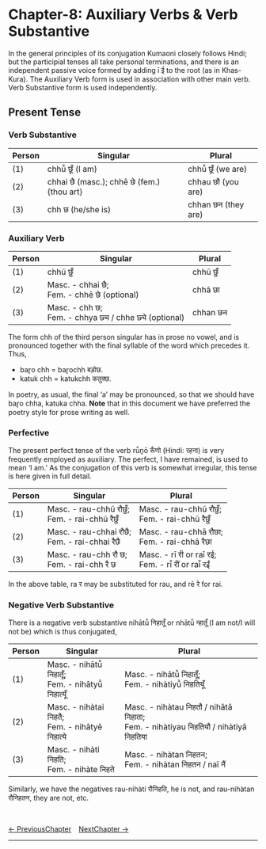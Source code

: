 # Chapter-8: Auxiliary Verbs & Verb Substantive

In the general principles of its conjugation Kumaoni closely follows Hindi; but the participial tenses all take personal terminations, and there is an independent passive voice formed by adding ī ई to the root (as in Khas-Kura). The Auxiliary Verb form is used in association with other main verb. Verb Substantive form is used independently.

## Present Tense

### Verb Substantive
| Person | Singular | Plural |
| ------------- | ------------- | ------------- |
| (1) | chhū̃ छूँ (I am) | chhū̃ छूँ (we are) |
| (2) | chhai छै (masc.); chhē छे (fem.) {thou art} | chhau छौ (you are) |
| (3) | chh छ (he/she is) | chhan छन (they are) |

### Auxiliary Verb
| Person | Singular | Plural |
| ------------- | ------------- | ------------- |
| (1) | chhũ छुँ | chhũ छुँ |
| (2) | Masc. - chhai छै; <br>Fem. - chhē छे (optional) | chhā छा |
| (3) | Masc. - chh छ; <br>Fem. - chhya छ्य / chhe छ्ये (optional) | chhan छन |

The form chh of the third person singular has in prose no vowel, and is pronounced together with the final syllable of the word which precedes it. Thus,
- bar̥o chh = bar̥ochh बड़ोछ.
- katuk chh = katukchh कतुक्छ.

In poetry, as usual, the final ‘a’ may be pronounced, so that we should have bar̥o chha, katuka chha. <b>Note</b> that in this document we have preferred the poetry style for prose writing as well.

### Perfective
The present perfect tense of the verb rū̃n̥ō रूँणो (Hindi: रहना) is very frequently employed as auxiliary. The perfect, I have remained, is used to mean ‘I am.’ As the conjugation of this verb is somewhat irregular, this tense is here given in full detail.

| Person | Singular | Plural |
| ------------- | ------------- | ------------- |
| (1) | Masc. - rau-chhũ रौछुँ; <br>Fem. - rai-chhũ रैछुँ | Masc. - rau-chhũ रौछुँ; <br>Fem. - rai-chhũ रैछुँ |
| (2) | Masc. - rau-chhai रौछै; <br>Fem. - rai-chhai रैछै | Masc. - rau-chhā रौछा; <br>Fem. - rai-chhā रैछा |
| (3) | Masc. - rau-chh रौ छ; <br>Fem. - rai-chh रै छ | Masc. - rī री or raī रई; <br>Fem. - rī̃ रीं or raī̃ रईं |

In the above table, ra र may be substituted for rau, and rē रे for rai.

### Negative Verb Substantive
There is a negative verb substantive nihātū̃ निहातूँ or nhātū̃ न्हातूँ (I am not/I will not be) which is thus conjugated,

| Person | Singular | Plural |
| ------------- | ------------- | ------------- |
| (1) | Masc. - nihātū̃ निहातूँ; <br>Fem. - nihātyū̃ निहात्यूँ | Masc. - nihātū̃ निहातूँ; <br>Fem. - nihàtiyū̃ निहतियूँ |
| (2) | Masc. - nihàtai निहतै; <br>Fem. - nihātyē निहात्ये | Masc. - nihàtau निहतौ / nihātā निहाता; <br>Fem. - nihàtiyau निहतियौ / nihàtiyā निहतिया |
| (3) | Masc. - nihàti निहति; <br>Fem. - nihàte निहते | Masc. - nihàtan निहतन; <br>Fem. - nihàtan निहतन / naĩ नैं |

Similarly, we have the negatives rau-nihàti रौनिहति, he is not, and rau-nihàtan रौनिहतन, they are not, etc.

<br>

[<- PreviousChapter](/major/7_Pronouns.md) &ensp; [NextChapter ->](https://pages.github.com/)

---